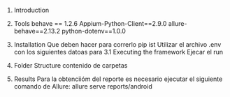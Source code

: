 1. Introduction
2. Tools
behave == 1.2.6
Appium-Python-Client==2.9.0
allure-behave==2.13.2
python-dotenv==1.0.0

3. Installation
    Que deben  hacer para correrlo pip ist
    Utilizar el archivo .env con los siguientes datoas para 
3.1 Executing the framework
   Ejecar el run
4. Folder Structure
    contenido de carpetas
    
5. Results
    Para la obtenciióm del reporte es necesario ejecutar el siguiente comando de Allure:
   allure serve reports/android  

